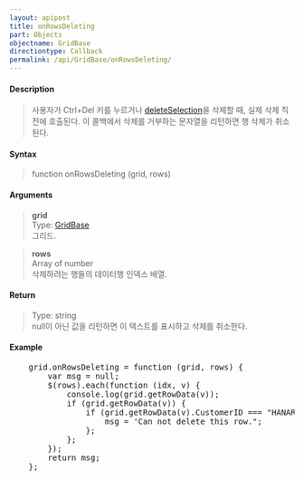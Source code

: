 ```yaml
---
layout: apipost
title: onRowsDeleting
part: Objects
objectname: GridBase
directiontype: Callback
permalink: /api/GridBase/onRowsDeleting/
---
```



#### Description

> 사용자가 Ctrl+Del 키를 누르거나 [deleteSelection](/api/GridBase/deleteSelection/)을 삭제할 때, 실제 삭제 직전에 호출된다. 이 콜백에서 삭제를 거부하는 문자열을 리턴하면 행 삭제가 취소된다.   

#### Syntax

> function onRowsDeleting (grid, rows)  

#### Arguments

> **grid**  
> Type: [GridBase](/api/GridBase/)  
> 그리드.  

> **rows**  
> Array of number  
> 삭제하려는 행들의 데이터행 인덱스 배열.  

#### Return

> Type: string  
> null이 아닌 값을 리턴하면 이 텍스트를 표시하고 삭제를 취소한다.  

#### Example

<pre class="prettyprint">
    grid.onRowsDeleting = function (grid, rows) {
        var msg = null;
        $(rows).each(function (idx, v) {
            console.log(grid.getRowData(v));
            if (grid.getRowData(v)) {
                if (grid.getRowData(v).CustomerID === "HANAR") {
                    msg = 'Can not delete this row.";
                };
            };
        });
        return msg;
    };
</pre>

